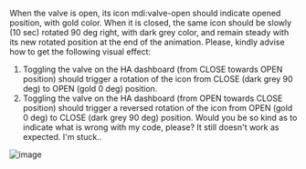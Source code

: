When the valve is open, its icon mdi:valve-open should indicate opened position, with gold color. When it is closed, the same icon should be slowly (10 sec) rotated 90 deg right, with dark grey color, and remain steady with its new rotated position at the end of the animation. Please, kindly advise how to get the following visual effect:
1. Toggling the valve on the HA dashboard (from CLOSE towards OPEN position) should trigger a rotation of the icon from CLOSE (dark grey 90 deg) to OPEN (gold 0 deg) position. 
2. Toggling the valve on the HA dashboard (from OPEN towards CLOSE position) should trigger a reversed rotation of the icon from OPEN (gold 0 deg) to CLOSE (dark grey 90 deg) position. 
Would you be so kind as to indicate what is wrong with my code, please? It still doesn't work as expected. I'm stuck..

![image](https://user-images.githubusercontent.com/87784133/152643842-2052068b-01fc-4b98-b550-493c605277c7.png)
